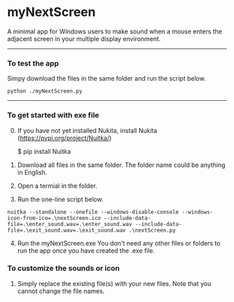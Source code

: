 # myNextScreen
A minimal app for Windows users to make sound when a mouse enters the adjacent screen in your multiple display environment.

<hr>
<h3>To test the app</h3>

Simpy download the files in the same folder and run the script below.

```python ./myNextScreen.py```

<hr>
<h3>To get started with exe file</h3>

0) If you have not yet installed Nukita, install Nukita (https://pypi.org/project/Nuitka/)

   $ pip install Nuitka
1) Download all files in the same folder.  The folder name could be anything in English.
2) Open a termial in the folder.
3) Run the one-line script below.

```nuitka --standalone --onefile --windows-disable-console --windows-icon-from-ico=.\nextScreen.ico --include-data-file=.\enter_sound.wav=.\enter_sound.wav --include-data-file=.\exit_sound.wav=.\exit_sound.wav .\nextScreen.py```

4) Run the myNextScreen.exe
   You don't need any other files or folders to run the app once you have created the .exe file.
   
<h3>To customize the sounds or icon</h3>

1) Simply replace the existing file(s) with your new files.
   Note that you cannot change the file names.
